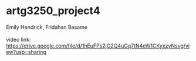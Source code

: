 # artg3250_project4

Emily Hendrick, Fridahan Basame
<br/>
<br/>
video link: https://drive.google.com/file/d/1hEuFPs2jO2Q4uGq7tN4eW1CKyxzyNsvg/view?usp=sharing 
